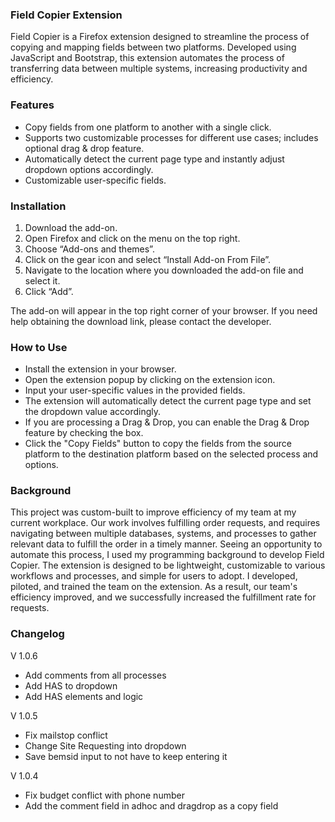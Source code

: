 
### Field Copier Extension
Field Copier is a Firefox extension designed to streamline the process of copying and mapping fields between two platforms. Developed using JavaScript and Bootstrap, this extension automates the process of transferring data between multiple systems, increasing productivity and efficiency.

### Features
 - Copy fields from one platform to another with a single click.
 - Supports two customizable processes for different use cases; includes optional drag & drop feature.
 - Automatically detect the current page type and instantly adjust dropdown options accordingly.
 - Customizable user-specific fields.

### Installation
1.  Download the add-on.
2.  Open Firefox and click on the menu on the top right.
3.  Choose “Add-ons and themes”.
4.  Click on the gear icon and select “Install Add-on From File”.
5.  Navigate to the location where you downloaded the add-on file and select it.
6.  Click “Add”.

The add-on will appear in the top right corner of your browser. If you need help obtaining the download link, please contact the developer.

### How to Use

 - Install the extension in your browser.
 - Open the extension popup by clicking on the extension icon.
 - Input your user-specific values in the provided fields.
 - The extension will automatically detect the current page type and set the dropdown value accordingly.
 - If you are processing a Drag & Drop, you can enable the Drag & Drop feature by checking the box.
 - Click the "Copy Fields" button to copy the fields from the source platform to the destination platform based on the selected process and options.

### Background
This project was custom-built to improve efficiency of my team at my current workplace. Our work involves fulfilling order requests, and requires navigating between multiple databases, systems, and processes to gather relevant data to fulfill the order in a timely manner. Seeing an opportunity to automate this process, I used my programming background to develop Field Copier. The extension is designed to be lightweight, customizable to various workflows and processes, and simple for users to adopt. I developed, piloted, and trained the team on the extension. As a result, our team's efficiency improved, and we successfully increased the fulfillment rate for requests.

### Changelog
V 1.0.6
- Add comments from all processes
- Add HAS to dropdown
- Add HAS elements and logic

V 1.0.5
- Fix mailstop conflict
- Change Site Requesting into dropdown
- Save bemsid input to not have to keep entering it

V 1.0.4
- Fix budget conflict with phone number
- Add the comment field in adhoc and dragdrop as a copy field